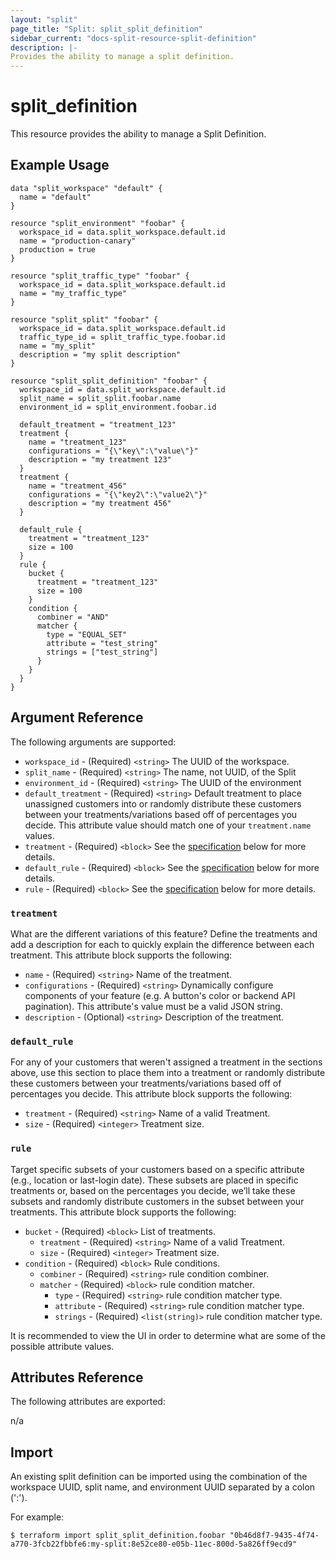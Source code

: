 ```yaml
---
layout: "split"
page_title: "Split: split_split_definition"
sidebar_current: "docs-split-resource-split-definition"
description: |-
Provides the ability to manage a split definition.
---
```


# split_definition

This resource provides the ability to manage a Split Definition.

## Example Usage

```hcl-terraform
data "split_workspace" "default" {
  name = "default"
}

resource "split_environment" "foobar" {
  workspace_id = data.split_workspace.default.id
  name = "production-canary"
  production = true
}

resource "split_traffic_type" "foobar" {
  workspace_id = data.split_workspace.default.id
  name = "my_traffic_type"
}

resource "split_split" "foobar" {
  workspace_id = data.split_workspace.default.id
  traffic_type_id = split_traffic_type.foobar.id
  name = "my_split"
  description = "my split description"
}

resource "split_split_definition" "foobar" {
  workspace_id = data.split_workspace.default.id
  split_name = split_split.foobar.name
  environment_id = split_environment.foobar.id

  default_treatment = "treatment_123"
  treatment {
    name = "treatment_123"
    configurations = "{\"key\":\"value\"}"
    description = "my treatment 123"
  }
  treatment {
    name = "treatment_456"
    configurations = "{\"key2\":\"value2\"}"
    description = "my treatment 456"
  }

  default_rule {
    treatment = "treatment_123"
    size = 100
  }
  rule {
    bucket {
      treatment = "treatment_123"
      size = 100
    }
    condition {
      combiner = "AND"
      matcher {
        type = "EQUAL_SET"
        attribute = "test_string"
        strings = ["test_string"]
      }
    }
  }
}
```

## Argument Reference

The following arguments are supported:

* `workspace_id` - (Required) `<string>` The UUID of the workspace.
* `split_name` - (Required) `<string>` The name, not UUID, of the Split
* `environment_id` - (Required) `<string>` The UUID of the environment
* `default_treatment` - (Required) `<string>` Default treatment to place unassigned customers into or randomly distribute
  these customers between your treatments/variations based off of percentages you decide. This attribute value should
  match one of your `treatment.name` values.
* `treatment` - (Required) `<block>` See the [specification](#treatment) below for more details.
* `default_rule` - (Required) `<block>` See the [specification](#default_rule) below for more details.
* `rule` - (Required) `<block>` See the [specification](#rule) below for more details.

### `treatment`

What are the different variations of this feature? Define the treatments and add a description for each to quickly
explain the difference between each treatment. This attribute block supports the following:

* `name` - (Required) `<string>` Name of the treatment.
* `configurations` - (Required) `<string>` Dynamically configure components of your feature (e.g. A button's color or backend API pagination).
  This attribute's value must be a valid JSON string.
* `description` - (Optional) `<string>` Description of the treatment.

### `default_rule`

For any of your customers that weren't assigned a treatment in the sections above,
use this section to place them into a treatment or randomly distribute these customers between your treatments/variations
based off of percentages you decide. This attribute block supports the following:

* `treatment` - (Required) `<string>` Name of a valid Treatment.
* `size` - (Required) `<integer>` Treatment size.

### `rule`

Target specific subsets of your customers based on a specific attribute (e.g., location or last-login date). These subsets
are placed in specific treatments or, based on the percentages you decide, we’ll take these subsets and randomly distribute
customers in the subset between your treatments. This attribute block supports the following:

* `bucket` - (Required) `<block>` List of treatments.
    * `treatment` - (Required) `<string>` Name of a valid Treatment.
    * `size` - (Required) `<integer>` Treatment size.
* `condition` - (Required) `<block>` Rule conditions.
    * `combiner` - (Required) `<string>` rule condition combiner.
    * `matcher` - (Required) `<block>` rule condition matcher.
        * `type` - (Required) `<string>` rule condition matcher type.
        * `attribute` - (Required) `<string>` rule condition matcher type.
        * `strings` - (Required) `<list(string)>` rule condition matcher type.

It is recommended to view the UI in order to determine what are some of the possible attribute values.

## Attributes Reference

The following attributes are exported:

n/a

## Import

An existing split definition can be imported using the combination of the workspace UUID, split name, and environment UUID
separated by a colon (':').

For example:

```shell script
$ terraform import split_split_definition.foobar "0b46d8f7-9435-4f74-a770-3fcb22fbbfe6:my-split:8e52ce80-e05b-11ec-800d-5a826ff9ecd9"
```